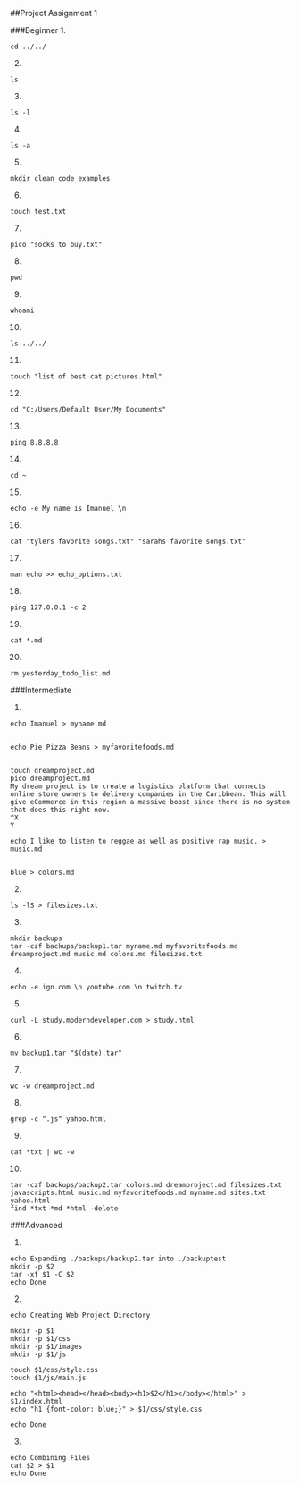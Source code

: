 ##Project Assignment 1

###Beginner
1.

	cd ../../


2.

	ls 


3.

	ls -l

4.

	ls -a

5.

	mkdir clean_code_examples

6.

	touch test.txt


7.

	pico "socks to buy.txt"


8.

	pwd


9.

	whoami

10.

	ls ../../

11.

	touch "list of best cat pictures.html"

12.

	cd "C:/Users/Default User/My Documents"

13.

	ping 8.8.8.8

14.

	cd ~

15.

	echo -e My name is Imanuel \n

16.

	cat "tylers favorite songs.txt" "sarahs favorite songs.txt"

17.

	man echo >> echo_options.txt

18.

	ping 127.0.0.1 -c 2

19.

	cat *.md

20.

	rm yesterday_todo_list.md



###Intermediate

1.


	echo Imanuel > myname.md


	echo Pie Pizza Beans > myfavoritefoods.md


	touch dreamproject.md
	pico dreamproject.md
	My dream project is to create a logistics platform that connects online store owners to delivery companies in the Caribbean. This will give eCommerce in this region a massive boost since there is no system that does this right now. 
	^X
	Y

	echo I like to listen to reggae as well as positive rap music. > music.md

	
	blue > colors.md

2.

	ls -lS > filesizes.txt

3.

	mkdir backups
	tar -czf backups/backup1.tar myname.md myfavoritefoods.md dreamproject.md music.md colors.md filesizes.txt

4.

	echo -e ign.com \n youtube.com \n twitch.tv 

5.

	curl -L study.moderndeveloper.com > study.html

6.

	mv backup1.tar "$(date).tar"

7.

	wc -w dreamproject.md

8.

	grep -c ".js" yahoo.html

9.

	cat *txt | wc -w

10.

	tar -czf backups/backup2.tar colors.md dreamproject.md filesizes.txt javascripts.html music.md myfavoritefoods.md myname.md sites.txt yahoo.html
	find *txt *md *html -delete


###Advanced

1.

	echo Expanding ./backups/backup2.tar into ./backuptest
	mkdir -p $2
	tar -xf $1 -C $2
	echo Done

2.

	echo Creating Web Project Directory

	mkdir -p $1
	mkdir -p $1/css
	mkdir -p $1/images
	mkdir -p $1/js

	touch $1/css/style.css
	touch $1/js/main.js

	echo "<html><head></head><body><h1>$2</h1></body></html>" > $1/index.html
	echo "h1 {font-color: blue;}" > $1/css/style.css

	echo Done

3.

	echo Combining Files
	cat $2 > $1
	echo Done
